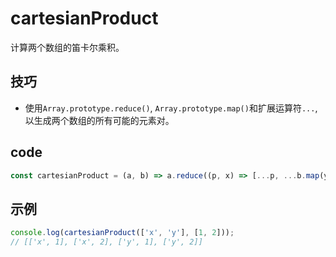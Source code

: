 # cartesianProduct

计算两个数组的笛卡尔乘积。

## 技巧

- 使用`Array.prototype.reduce()`, `Array.prototype.map()`和扩展运算符`...`, 以生成两个数组的所有可能的元素对。

## code

```js
const cartesianProduct = (a, b) => a.reduce((p, x) => [...p, ...b.map(y => [x, y])], []);
```

## 示例

```js
console.log(cartesianProduct(['x', 'y'], [1, 2]));
// [['x', 1], ['x', 2], ['y', 1], ['y', 2]]
```

